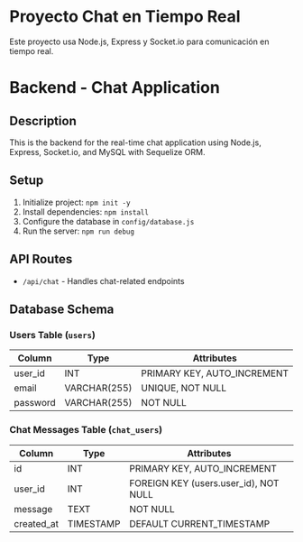# Proyecto Chat en Tiempo Real
Este proyecto usa Node.js, Express y Socket.io para comunicación en tiempo real.

# Backend - Chat Application

## Description
This is the backend for the real-time chat application using Node.js, Express, Socket.io, and MySQL with Sequelize ORM.

## Setup
1. Initialize project: `npm init -y`
2. Install dependencies: `npm install`
3. Configure the database in `config/database.js`
4. Run the server: `npm run debug`

## API Routes
- `/api/chat` - Handles chat-related endpoints

## Database Schema

### Users Table (`users`)
| Column   | Type        | Attributes       |
|----------|------------|-----------------|
| user_id  | INT        | PRIMARY KEY, AUTO_INCREMENT |
| email    | VARCHAR(255) | UNIQUE, NOT NULL |
| password | VARCHAR(255) | NOT NULL |

### Chat Messages Table (`chat_users`)
| Column   | Type        | Attributes       |
|----------|------------|-----------------|
| id       | INT        | PRIMARY KEY, AUTO_INCREMENT |
| user_id  | INT        | FOREIGN KEY (users.user_id), NOT NULL |
| message  | TEXT       | NOT NULL |
| created_at | TIMESTAMP | DEFAULT CURRENT_TIMESTAMP |


